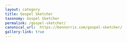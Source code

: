 ```yaml
---
layout: category
title: Gospel Sketcher
taxonomy: Gospel Sketcher
permalink: /gospel-sketcher/
canonical_url:  https://bennorris.com/gospel-sketcher/
gallery-link: true
---
```

